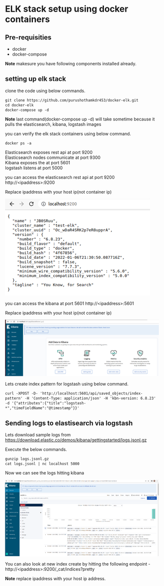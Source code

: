 # ELK stack setup using docker containers

## Pre-requisities

- docker
- docker-compose

**Note** makesure you have following components installed already.

## setting up elk stack

clone the code using below commands.

```
git clone https://github.com/purushothamkdr453/docker-elk.git
cd docker-elk
docker-compose up -d
```

**Note** last command(docker-compose up -d) will take sometime because it pulls the elasticsearch, kibana, logstash images

you can verify the elk stack containers using below command.

```
docker ps -a
```

Elasticsearch exposes rest api at port 9200<br/>
Elasticsearch nodes communicate at port  9300<br/>
Kibana exposes the at port 5601<br/>
logstash listens at port 5000<br/>

you can access the elasticsearch rest api at port 9200 http://\<ipaddress\>:9200

Replace ipaddress with your host ip(not container ip)

![alt text](./img/Elasticsearch-home.png)

you can access the kibana at port 5601 http://\<ipaddress\>:5601

Replace ipaddress with your host ip(not container ip)

![alt text](./img/Kibana-home.png)

Lets create index pattern for logstash using below command.

```
curl -XPOST -D- 'http://localhost:5601/api/saved_objects/index-pattern' -H 'Content-Type: application/json' -H 'kbn-version: 6.8.23' -d '{"attributes":{"title":"logstash-*","timeFieldName":"@timestamp"}}'
```

## Sending logs to elastisearch via logstash

Lets download sample logs from https://download.elastic.co/demos/kibana/gettingstarted/logs.jsonl.gz

Execute the below commands.

```
gunzip logs.jsonl.gz
cat logs.jsonl | nc localhost 5000
```

Now we can see the logs hitting kibana

![alt text](./img/logstash-logs.png)

You can also look at new index create by hitting the following endpoint - http://\<ipaddress\>:9200/_cat/indices?pretty

**Note** replace ipaddress with your host ip address.
